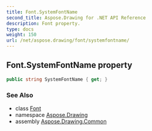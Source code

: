 ```yaml
---
title: Font.SystemFontName
second_title: Aspose.Drawing for .NET API Reference
description: Font property. 
type: docs
weight: 150
url: /net/aspose.drawing/font/systemfontname/
---
```

## Font.SystemFontName property

```csharp
public string SystemFontName { get; }
```

### See Also

* class [Font](../)
* namespace [Aspose.Drawing](../../font/)
* assembly [Aspose.Drawing.Common](../../../)


